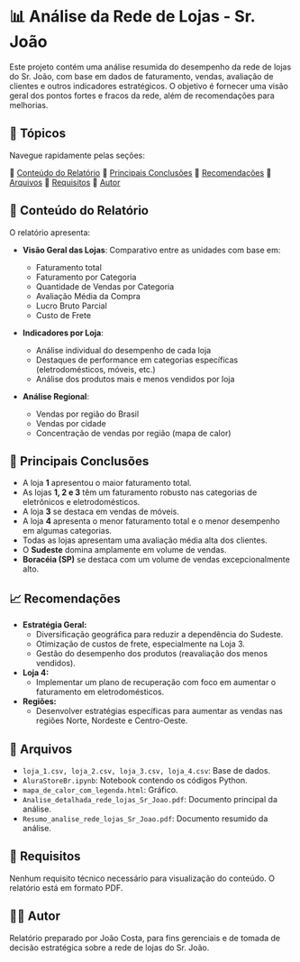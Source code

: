 # 📊 Análise da Rede de Lojas - Sr. João

Este projeto contém uma análise resumida do desempenho da rede de lojas do Sr. João, com base em dados de faturamento, vendas, avaliação de clientes e outros indicadores estratégicos. O objetivo é fornecer uma visão geral dos pontos fortes e fracos da rede, além de recomendações para melhorias.

## 📌 Tópicos

Navegue rapidamente pelas seções:

🔹 [Conteúdo do Relatório](#conteudo-do-relatorio)
🔹 [Principais Conclusões](#principais-conclusoes)
🔹 [Recomendações](#recomendacoes)
🔹 [Arquivos](#arquivos)
🔹 [Requisitos](#requisitos)
🔹 [Autor](#autor)

## <a id="conteudo-do-relatorio">🧾 Conteúdo do Relatório</a>

O relatório apresenta:

-   **Visão Geral das Lojas**: Comparativo entre as unidades com base em:
    -   Faturamento total
    -   Faturamento por Categoria
    -   Quantidade de Vendas por Categoria
    -   Avaliação Média da Compra
    -   Lucro Bruto Parcial
    -   Custo de Frete

-   **Indicadores por Loja**:
    -   Análise individual do desempenho de cada loja
    -   Destaques de performance em categorias específicas (eletrodomésticos, móveis, etc.)
    -   Análise dos produtos mais e menos vendidos por loja

-   **Análise Regional**:
    -   Vendas por região do Brasil
    -   Vendas por cidade
    -   Concentração de vendas por região (mapa de calor)

## <a id="principais-conclusoes"></a> 📌 Principais Conclusões

-   A loja **1** apresentou o maior faturamento total.
-   As lojas **1, 2 e 3** têm um faturamento robusto nas categorias de eletrônicos e eletrodomésticos.
-   A loja **3** se destaca em vendas de móveis.
-   A loja **4** apresenta o menor faturamento total e o menor desempenho em algumas categorias.
-   Todas as lojas apresentam uma avaliação média alta dos clientes.
-   O **Sudeste** domina amplamente em volume de vendas.
-   **Boracéia (SP)** se destaca com um volume de vendas excepcionalmente alto.

## <a id="recomendacoes"></a> 📈 Recomendações

-   **Estratégia Geral:**
    -   Diversificação geográfica para reduzir a dependência do Sudeste.
    -   Otimização de custos de frete, especialmente na Loja 3.
    -   Gestão do desempenho dos produtos (reavaliação dos menos vendidos).
-   **Loja 4:**
    -   Implementar um plano de recuperação com foco em aumentar o faturamento em eletrodomésticos.
-   **Regiões:**
    -   Desenvolver estratégias específicas para aumentar as vendas nas regiões Norte, Nordeste e Centro-Oeste.

## <a id="arquivos"></a> 📂 Arquivos

-   `loja_1.csv, loja_2.csv, loja_3.csv, loja_4.csv`: Base de dados.
-   `AluraStoreBr.ipynb`: Notebook contendo os códigos Python.
-   `mapa_de_calor_com_legenda.html`: Gráfico.
-   `Analise_detalhada_rede_lojas_Sr_Joao.pdf`: Documento principal da análise.
-   `Resumo_analise_rede_lojas_Sr_Joao.pdf`: Documento resumido da análise.

## <a id="requisitos"></a> 🔧 Requisitos

Nenhum requisito técnico necessário para visualização do conteúdo. O relatório está em formato PDF.

## <a id="autor"></a> 🧑‍💼 Autor

Relatório preparado por João Costa, para fins gerenciais e de tomada de decisão estratégica sobre a rede de lojas do Sr. João.

